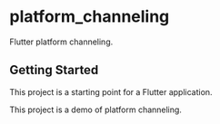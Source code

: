 # platform_channeling

Flutter platform channeling.

## Getting Started

This project is a starting point for a Flutter application.

This project is a demo of platform channeling.
